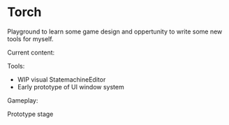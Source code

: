 # Torch

Playground to learn some game design and oppertunity to write some new tools for myself.

Current content: 

Tools:
- WIP visual StatemachineEditor
- Early prototype of UI window system

Gameplay:

Prototype stage


